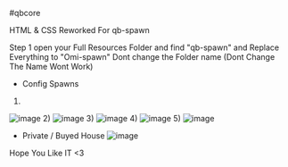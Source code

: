 #qbcore

HTML & CSS Reworked For 
qb-spawn 

Step 1 
open your Full Resources Folder and find "qb-spawn" and Replace Everything to "Omi-spawn" 
Dont change the Folder name
(Dont Change The Name Wont Work)

- Config Spawns
1)
![image](https://user-images.githubusercontent.com/69292814/159167215-0232561b-9278-42c8-adc6-78ef418179ff.png)
2)
![image](https://user-images.githubusercontent.com/69292814/159167246-b7b9f5f9-4d57-4051-91a0-df2afe249971.png)
3)
![image](https://user-images.githubusercontent.com/69292814/159167251-21d7731e-2954-4a2a-88e6-3693f0662778.png)
4)
![image](https://user-images.githubusercontent.com/69292814/159167258-f6b1b0cb-2c48-4767-9586-4917ab3b61a6.png)
5)
![image](https://user-images.githubusercontent.com/69292814/159167267-0ba3d559-0ca0-4887-830c-dc9508b0977d.png)


- Private / Buyed House 
![image](https://user-images.githubusercontent.com/69292814/159167286-4fabddbe-efec-433e-82f2-dadc0e87f555.png)


Hope You Like IT <3 
